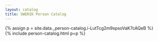 ```yaml
---
layout: catalog
title: SWERIK Person Catalog
---
```

{% assign p = site.data._person-catalog.i-LutTcg2m9spsoVaK7cAQeB %}
{% include person-catalog.html p=p %}

